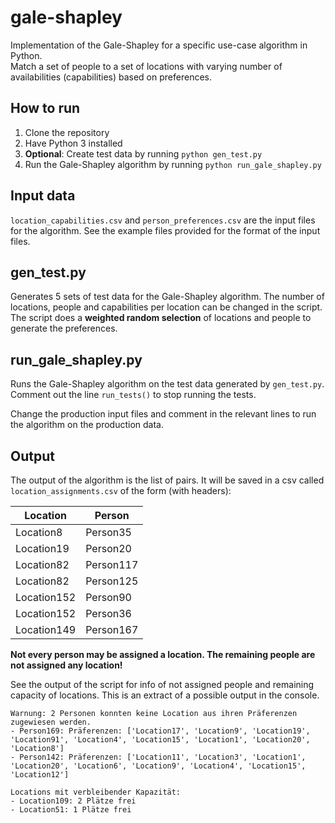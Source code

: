 # gale-shapley
Implementation of the Gale-Shapley for a specific use-case algorithm in Python.   
Match a set of people to a set of locations with varying number of availabilities (capabilities) based on preferences.

## How to run
1. Clone the repository
2. Have Python 3 installed
3. **Optional**: Create test data by running `python gen_test.py`
3. Run the Gale-Shapley algorithm by running `python run_gale_shapley.py`

## Input data
``location_capabilities.csv`` and ``person_preferences.csv`` are the input files for the algorithm.
See the example files provided for the format of the input files.

## gen_test.py
Generates 5 sets of test data for the Gale-Shapley algorithm. The number of locations, people and capabilities per location can be changed in the script.
The script does a **weighted random selection** of locations and people to generate the preferences.

## run_gale_shapley.py
Runs the Gale-Shapley algorithm on the test data generated by ``gen_test.py``.
Comment out the line `run_tests()` to stop running the tests.

Change the production input files and comment in the relevant lines to run the algorithm on the production data.

## Output
The output of the algorithm is the list of pairs. It will be saved in a csv called `location_assignments.csv` of the form (with headers):

|Location   |Person   |
|-----------|---------|
|Location8  |Person35 |
|Location19 |Person20 |
|Location82 |Person117|
|Location82 |Person125|
|Location152|Person90 |
|Location152|Person36 |
|Location149|Person167|

**Not every person may be assigned a location. The remaining people are not assigned any location!**

See the output of the script for info of not assigned people and remaining capacity of locations.
This is an extract of a possible output in the console.

    Warnung: 2 Personen konnten keine Location aus ihren Präferenzen zugewiesen werden.
    - Person169: Präferenzen: ['Location17', 'Location9', 'Location19', 'Location91', 'Location4', 'Location15', 'Location1', 'Location20', 'Location8']
    - Person142: Präferenzen: ['Location11', 'Location3', 'Location1', 'Location20', 'Location6', 'Location9', 'Location4', 'Location15', 'Location12']

    Locations mit verbleibender Kapazität:
    - Location109: 2 Plätze frei
    - Location51: 1 Plätze frei
